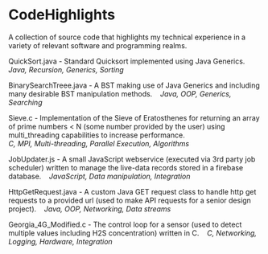 # CodeHighlights
A collection of source code that highlights my technical experience in a variety of relevant software and programming realms.

QuickSort.java - Standard Quicksort implemented using Java Generics.    
*Java, Recursion, Generics, Sorting*

BinarySearchTreee.java - A BST making use of Java Generics and including many desirable BST manipulation methods.    
*Java, OOP, Generics, Searching*

Sieve.c - Implementation of the Sieve of Eratosthenes for returning an array of prime numbers < N (some number provided by the user) using 
multi_threading capabilities to increase performance.   
*C, MPI, Multi-threading, Parallel Execution, Algorithms* 

JobUpdater.js - A small JavaScript webservice (executed via 3rd party job scheduler) written to manage the live-data records stored in a 
firebase database.    
*JavaScript, Data manipulation, Integration*

HttpGetRequest.java - A custom Java GET request class to handle http get requests to a provided url (used to make API requests for a 
senior design project).    
*Java, OOP, Networking, Data streams*

Georgia_4G_Modified.c - The control loop for a sensor (used to detect multiple values including H2S concentration) written in C.    
*C, Networking, Logging, Hardware, Integration*
